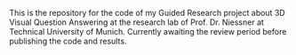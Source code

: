 This is the repository for the code of my Guided Research project about 3D Visual Question Answering at the research lab of Prof. Dr. Niessner at Technical University of Munich. Currently awaiting the review period before publishing the code and results.